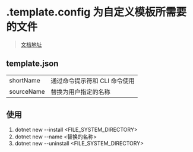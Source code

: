 # .template.config 为自定义模板所需要的文件

> [文档地址](https://docs.microsoft.com/zh-cn/dotnet/core/tools/custom-templates)

## template.json

|||
|--|--|
|shortName|通过命令提示符和 CLI 命令使用|
|sourceName|替换为用户指定的名称|

## 使用

1. dotnet new --install <FILE_SYSTEM_DIRECTORY>
2. dotnet new <shortName> --name <替换的名称>
3. dotnet new --uninstall <FILE_SYSTEM_DIRECTORY>
